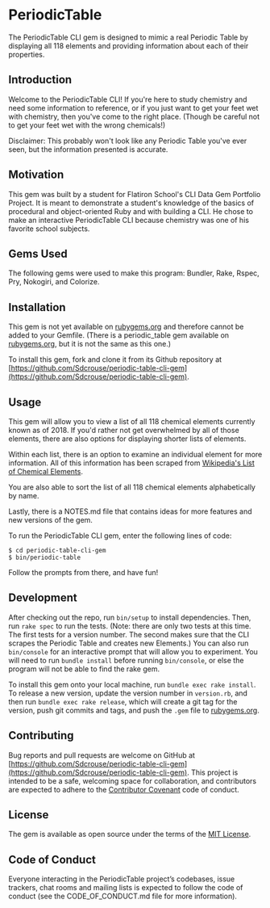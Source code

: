 # PeriodicTable

The PeriodicTable CLI gem is designed to mimic a real Periodic Table by displaying all 118 elements and providing information about each of their properties.

## Introduction

Welcome to the PeriodicTable CLI! If you're here to study chemistry and need some information to reference, or if you just want to get your feet wet with chemistry, then you've come to the right place. (Though be careful not to get your feet wet with the wrong chemicals!)

Disclaimer: This probably won't look like any Periodic Table you've ever seen, but the information presented is accurate.

## Motivation

This gem was built by a student for Flatiron School's CLI Data Gem Portfolio Project. It is meant to demonstrate a student's knowledge of the basics of procedural and object-oriented Ruby and with building a CLI. He chose to make an interactive PeriodicTable CLI because chemistry was one of his favorite school subjects.

## Gems Used

The following gems were used to make this program: Bundler, Rake, Rspec, Pry, Nokogiri, and Colorize.

## Installation

This gem is not yet available on [rubygems.org](https://rubygems.org) and therefore cannot be added to your Gemfile. (There is a periodic_table gem available on [rubygems.org](https://rubygems.org), but it is not the same as this one.)

To install this gem, fork and clone it from its Github repository at [https://github.com/Sdcrouse/periodic-table-cli-gem](https://github.com/Sdcrouse/periodic-table-cli-gem).

## Usage

This gem will allow you to view a list of all 118 chemical elements currently known as of 2018. If you'd rather not get overwhelmed by all of those elements, there are also options for displaying shorter lists of elements.

Within each list, there is an option to examine an individual element for more information. All of this information has been scraped from [Wikipedia's List of Chemical Elements](https://en.wikipedia.org/wiki/List_of_chemical_elements).

You are also able to sort the list of all 118 chemical elements alphabetically by name.

Lastly, there is a NOTES.md file that contains ideas for more features and new versions of the gem.

To run the PeriodicTable CLI gem, enter the following lines of code:

    $ cd periodic-table-cli-gem
    $ bin/periodic-table

Follow the prompts from there, and have fun!

## Development

After checking out the repo, run `bin/setup` to install dependencies. Then, run `rake spec` to run the tests. (Note: there are only two tests at this time. The first tests for a version number. The second makes sure that the CLI scrapes the Periodic Table and creates new Elements.) You can also run `bin/console` for an interactive prompt that will allow you to experiment. You will need to run `bundle install` before running `bin/console`, or else the program will not be able to find the rake gem.

To install this gem onto your local machine, run `bundle exec rake install`. To release a new version, update the version number in `version.rb`, and then run `bundle exec rake release`, which will create a git tag for the version, push git commits and tags, and push the `.gem` file to [rubygems.org](https://rubygems.org).

## Contributing

Bug reports and pull requests are welcome on GitHub at [https://github.com/Sdcrouse/periodic-table-cli-gem](https://github.com/Sdcrouse/periodic-table-cli-gem). This project is intended to be a safe, welcoming space for collaboration, and contributors are expected to adhere to the [Contributor Covenant](http://contributor-covenant.org) code of conduct.

## License

The gem is available as open source under the terms of the [MIT License](https://opensource.org/licenses/MIT).

## Code of Conduct

Everyone interacting in the PeriodicTable project’s codebases, issue trackers, chat rooms and mailing lists is expected to follow the code of conduct (see the CODE_OF_CONDUCT.md file for more information).
